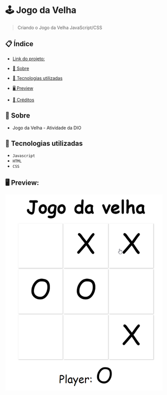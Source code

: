 # 🕹 Jogo da Velha
> Criando o Jogo da Velha JavaScript/CSS


## 📋 Índice
- [Link do projeto:](https://finandolopes.github.io/Jogo-Dino-Offline/)

- [📖 Sobre](#-Sobre)
- [🚀 Tecnologias utilizadas](#-Tecnologias-utilizadas)
- [🖥 Preview](#-Preview)
- [📌 Créditos](#-Créditos)

## 📖 Sobre
 - Jogo da Velha - Atividade da DIO

## 🚀 Tecnologias utilizadas
- `Javascript`
- `HTML`
- `CSS`

## 🖥 Preview:


<p align="center">
  <img src="screenshot.png" title="screenshot" alt="screenshot do jogo">
</p>


   














